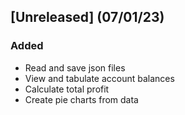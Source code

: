 ## [Unreleased] (07/01/23)

### Added
- Read and save json files
- View and tabulate account balances
- Calculate total profit
- Create pie charts from data
